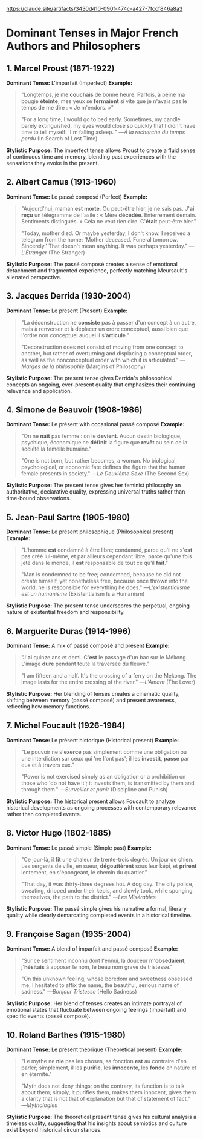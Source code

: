 https://claude.site/artifacts/3430d410-090f-474c-a427-7fccf846a8a3

# Dominant Tenses in Major French Authors and Philosophers

## 1. Marcel Proust (1871-1922)
**Dominant Tense:** L'imparfait (Imperfect)
**Example:** 
> "Longtemps, je me **couchais** de bonne heure. Parfois, à peine ma bougie **éteinte**, mes yeux se **fermaient** si vite que je n'avais pas le temps de me dire : « Je m'endors. »"
> 
> "For a long time, I would go to bed early. Sometimes, my candle barely extinguished, my eyes would close so quickly that I didn't have time to tell myself: 'I'm falling asleep.'"
—*À la recherche du temps perdu* (In Search of Lost Time)

**Stylistic Purpose:** The imperfect tense allows Proust to create a fluid sense of continuous time and memory, blending past experiences with the sensations they evoke in the present.

## 2. Albert Camus (1913-1960)
**Dominant Tense:** Le passé composé (Perfect)
**Example:**
> "Aujourd'hui, maman **est morte**. Ou peut-être hier, je ne sais pas. J'**ai reçu** un télégramme de l'asile : « Mère **décédée**. Enterrement demain. Sentiments distingués. » Cela ne veut rien dire. C'**était** peut-être hier."
>
> "Today, mother died. Or maybe yesterday, I don't know. I received a telegram from the home: 'Mother deceased. Funeral tomorrow. Sincerely.' That doesn't mean anything. It was perhaps yesterday."
—*L'Étranger* (The Stranger)

**Stylistic Purpose:** The passé composé creates a sense of emotional detachment and fragmented experience, perfectly matching Meursault's alienated perspective.

## 3. Jacques Derrida (1930-2004)
**Dominant Tense:** Le présent (Present)
**Example:**
> "La déconstruction ne **consiste** pas à passer d'un concept à un autre, mais à renverser et à déplacer un ordre conceptuel, aussi bien que l'ordre non conceptuel auquel il s'**articule**."
>
> "Deconstruction does not consist of moving from one concept to another, but rather of overturning and displacing a conceptual order, as well as the nonconceptual order with which it is articulated."
—*Marges de la philosophie* (Margins of Philosophy)

**Stylistic Purpose:** The present tense gives Derrida's philosophical concepts an ongoing, ever-present quality that emphasizes their continuing relevance and application.

## 4. Simone de Beauvoir (1908-1986)
**Dominant Tense:** Le présent with occasional passé composé
**Example:**
> "On ne **naît** pas femme : on le **devient**. Aucun destin biologique, psychique, économique ne **définit** la figure que **revêt** au sein de la société la femelle humaine."
>
> "One is not born, but rather becomes, a woman. No biological, psychological, or economic fate defines the figure that the human female presents in society."
—*Le Deuxième Sexe* (The Second Sex)

**Stylistic Purpose:** The present tense gives her feminist philosophy an authoritative, declarative quality, expressing universal truths rather than time-bound observations.

## 5. Jean-Paul Sartre (1905-1980)
**Dominant Tense:** Le présent philosophique (Philosophical present)
**Example:**
> "L'homme **est** condamné à être libre; condamné, parce qu'il ne s'**est** pas créé lui-même, et par ailleurs cependant libre, parce qu'une fois jeté dans le monde, il **est** responsable de tout ce qu'il **fait**."
>
> "Man is condemned to be free; condemned, because he did not create himself, yet nonetheless free, because once thrown into the world, he is responsible for everything he does."
—*L'existentialisme est un humanisme* (Existentialism Is a Humanism)

**Stylistic Purpose:** The present tense underscores the perpetual, ongoing nature of existential freedom and responsibility.

## 6. Marguerite Duras (1914-1996)
**Dominant Tense:** A mix of passé composé and présent
**Example:**
> "J'**ai** quinze ans et demi. C'**est** le passage d'un bac sur le Mékong. L'image **dure** pendant toute la traversée du fleuve."
>
> "I am fifteen and a half. It's the crossing of a ferry on the Mekong. The image lasts for the entire crossing of the river."
—*L'Amant* (The Lover)

**Stylistic Purpose:** Her blending of tenses creates a cinematic quality, shifting between memory (passé composé) and present awareness, reflecting how memory functions.

## 7. Michel Foucault (1926-1984)
**Dominant Tense:** Le présent historique (Historical present)
**Example:**
> "Le pouvoir ne s'**exerce** pas simplement comme une obligation ou une interdiction sur ceux qui 'ne l'ont pas'; il les **investit**, **passe** par eux et à travers eux."
>
> "Power is not exercised simply as an obligation or a prohibition on those who 'do not have it'; it invests them, is transmitted by them and through them."
—*Surveiller et punir* (Discipline and Punish)

**Stylistic Purpose:** The historical present allows Foucault to analyze historical developments as ongoing processes with contemporary relevance rather than completed events.

## 8. Victor Hugo (1802-1885)
**Dominant Tense:** Le passé simple (Simple past)
**Example:**
> "Ce jour-là, il **fit** une chaleur de trente-trois degrés. Un jour de chien. Les sergents de ville, en sueur, **dégouttèrent** sous leur képi, et **prirent** lentement, en s'épongeant, le chemin du quartier."
>
> "That day, it was thirty-three degrees hot. A dog day. The city police, sweating, dripped under their kepis, and slowly took, while sponging themselves, the path to the district."
—*Les Misérables*

**Stylistic Purpose:** The passé simple gives his narrative a formal, literary quality while clearly demarcating completed events in a historical timeline.

## 9. Françoise Sagan (1935-2004)
**Dominant Tense:** A blend of imparfait and passé composé
**Example:**
> "Sur ce sentiment inconnu dont l'ennui, la douceur m'**obsédaient**, j'**hésitais** à apposer le nom, le beau nom grave de tristesse."
>
> "On this unknown feeling, whose boredom and sweetness obsessed me, I hesitated to affix the name, the beautiful, serious name of sadness."
—*Bonjour Tristesse* (Hello Sadness)

**Stylistic Purpose:** Her blend of tenses creates an intimate portrayal of emotional states that fluctuate between ongoing feelings (imparfait) and specific events (passé composé).

## 10. Roland Barthes (1915-1980)
**Dominant Tense:** Le présent théorique (Theoretical present)
**Example:**
> "Le mythe ne **nie** pas les choses, sa fonction **est** au contraire d'en parler; simplement, il les **purifie**, les **innocente**, les **fonde** en nature et en éternité."
>
> "Myth does not deny things; on the contrary, its function is to talk about them; simply, it purifies them, makes them innocent, gives them a clarity that is not that of explanation but that of statement of fact."
—*Mythologies*

**Stylistic Purpose:** The theoretical present tense gives his cultural analysis a timeless quality, suggesting that his insights about semiotics and culture exist beyond historical circumstances.
